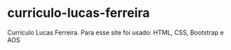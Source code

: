 # curriculo-lucas-ferreira
 Currículo Lucas Ferreira. Para esse site foi usado: HTML, CSS, Bootstrap e AOS
